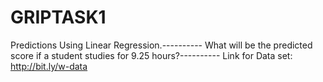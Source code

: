 # GRIPTASK1
Predictions Using Linear Regression.---------- What will be the predicted score if a student studies for 9.25 hours?---------- Link for Data set: http://bit.ly/w-data
